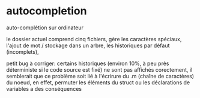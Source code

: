 # autocompletion
auto-complétion sur ordinateur

le dossier actuel comprend cinq fichiers,
gère les caractères spéciaux,
l'ajout de mot / stockage dans un arbre,
les historiques par défaut (incomplets),

petit bug à corriger: certains historiques (environ 10%, à peu près déterministe si le code source est fixé) ne sont pas affichés corectement, il semblerait que ce problème soit lié à l'écrirure du .m (chaîne de caractères) du noeud,
en effet, permuter les éléments du struct ou les déclarations de variables a des conséquences
